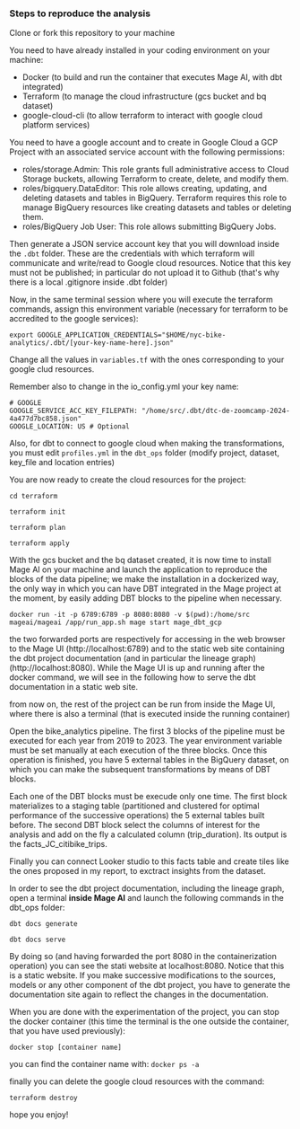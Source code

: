 ### Steps to reproduce the analysis

Clone or fork this repository to your machine

You need to have already installed in your coding environment on your machine:

* Docker (to build and run the container that executes Mage AI, with dbt integrated)
* Terraform (to manage the cloud infrastructure (gcs bucket and bq dataset)
* google-cloud-cli (to allow terraform to interact with google cloud platform services)

You need to have a google account and to create in Google Cloud a GCP Project with an associated service account with the following permissions:

* roles/storage.Admin: This role grants full administrative access to Cloud Storage buckets, allowing Terraform to create, delete, and modify them.
* roles/bigquery.DataEditor: This role allows creating, updating, and deleting datasets and tables in BigQuery. Terraform requires this role to manage BigQuery resources like creating datasets and tables or deleting them.
* roles/BigQuery Job User: This role allows submitting BigQuery Jobs.

Then generate a JSON service account key that you will download inside the `.dbt` folder. These are the credentials with which terraform will communicate and write/read to Google cloud resources. Notice that this key must not be published; in particular do not upload it to Github (that's why there is a local .gitignore inside .dbt folder)

Now, in the same terminal session where you will execute the terraform commands, assign this environment variable (necessary for terraform to be accredited to the google services):

`export GOOGLE_APPLICATION_CREDENTIALS="$HOME/nyc-bike-analytics/.dbt/[your-key-name-here].json"`

Change all the values in `variables.tf` with the ones corresponding to your google clud resources.

Remember also to change in the io_config.yml your key name:

```
# GOOGLE
GOOGLE_SERVICE_ACC_KEY_FILEPATH: "/home/src/.dbt/dtc-de-zoomcamp-2024-4a477d7bc858.json"
GOOGLE_LOCATION: US # Optional
```

Also, for dbt to connect to google cloud when making the transformations, you must edit `profiles.yml` in the `dbt_ops` folder (modify project, dataset, key_file and location entries)

You are now ready to create the cloud resources for the project:

`cd terraform`

`terraform init`

`terraform plan`

`terraform apply`

With the gcs bucket and the bq dataset created, it is now time to install Mage AI on your machine and launch the application to reproduce the blocks of the data pipeline; we make the installation in a dockerized way, the only way in which you can have DBT integrated in the Mage project at the moment, by easily adding DBT blocks to the pipeline when necessary.

`docker run -it -p 6789:6789 -p 8080:8080 -v $(pwd):/home/src mageai/mageai /app/run_app.sh mage start mage_dbt_gcp`

the two forwarded ports are respectively for accessing in the web browser to the Mage UI (http://localhost:6789) and to the static web site containing the dbt project documentation (and in particular the lineage graph) (http://localhost:8080). While the Mage UI is up and running after the docker command, we will see in the following how to serve the dbt documentation in a static web site.

from now on, the rest of the project can be run from inside the Mage UI, where there is also a terminal (that is executed inside the running container)

Open the bike_analytics pipeline. The first 3 blocks of the pipeline must be executed for each year from 2019 to 2023. The year environment variable must be set manually at each execution of the three blocks. Once this operation is finished, you have 5 external tables in the BigQuery dataset, on which you can make the subsequent transformations by means of DBT blocks.

Each one of the DBT blocks must be execude only one time. The first block materializes to a staging table (partitioned and clustered for optimal performance of the successive operations) the 5 external tables built before. The second DBT block select the columns of interest for the analysis and add on the fly a calculated column (trip_duration). Its output is the facts_JC_citibike_trips.

Finally you can connect Looker studio to this facts table and create tiles like the ones proposed in my report, to exctract insights from the dataset.

In order to see the dbt project documentation, including the lineage graph, open a terminal **inside Mage AI** and launch the following commands in the dbt_ops folder:

`dbt docs generate`

`dbt docs serve`

By doing so (and having forwarded the port 8080 in the containerization operation) you can see the stati website at localhost:8080. Notice that this is a static website. If you make successive modifications to the sources, models or any other component of the dbt project, you have to generate the documentation site again to reflect the changes in the documentation.

When you are done with the experimentation of the project, you can stop the docker container (this time the terminal is the one outside the container, that you have used previously):

`docker stop [container name] `

you can find the container name with: `docker ps -a`

finally you can delete the google cloud resources with the command:

`terraform destroy`

hope you enjoy!
